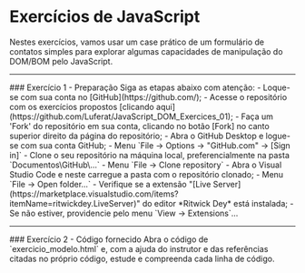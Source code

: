 
# Exercícios de JavaScript
Nestes exercícios, vamos usar um case prático de um formulário de contatos simples para explorar algumas capacidades de manipulação do DOM/BOM pelo JavaScript. 
 
<hr>
### Exercício 1 - Preparação
Siga as etapas abaixo com atenção:
- Loque-se  com sua conta no [GitHub](https://github.com/);
- Acesse o repositório com os exercícios propostos [clicando aqui](https://github.com/Luferat/JavaScript_DOM_Exercices_01);
- Faça um 'Fork' do repositório em sua conta, clicando no botão [Fork] no canto superior direito da página do repositório;
- Abra o GitHub Desktop e logue-se com sua conta GitHub;
   - Menu `File → Options → "GitHub.com" → [Sign in]`
- Clone o seu repositório na máquina local, preferencialmente na pasta `Documentos\GitHub\...`
  - Menu `File → Clone repository`
- Abra o Visual Studio Code e neste carregue a pasta com o repositório clonado;
  - Menu `File → Open folder...`
- Verifique se a extensão "[Live Server](https://marketplace.visualstudio.com/items?itemName=ritwickdey.LiveServer)" do editor *Ritwick Dey* está instalada;
  - Se não estiver, providencie pelo menu `View → Extensions`...  

<hr>
### Exercício 2 - Código fornecido
Abra o código de `exercicio_modelo.html` e, com a ajuda do instrutor e das referências citadas no próprio código, estude e compreenda cada linha de código.